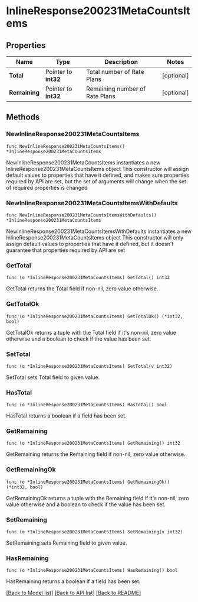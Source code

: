 # InlineResponse200231MetaCountsItems

## Properties

Name | Type | Description | Notes
------------ | ------------- | ------------- | -------------
**Total** | Pointer to **int32** | Total number of Rate Plans | [optional] 
**Remaining** | Pointer to **int32** | Remaining number of Rate Plans | [optional] 

## Methods

### NewInlineResponse200231MetaCountsItems

`func NewInlineResponse200231MetaCountsItems() *InlineResponse200231MetaCountsItems`

NewInlineResponse200231MetaCountsItems instantiates a new InlineResponse200231MetaCountsItems object
This constructor will assign default values to properties that have it defined,
and makes sure properties required by API are set, but the set of arguments
will change when the set of required properties is changed

### NewInlineResponse200231MetaCountsItemsWithDefaults

`func NewInlineResponse200231MetaCountsItemsWithDefaults() *InlineResponse200231MetaCountsItems`

NewInlineResponse200231MetaCountsItemsWithDefaults instantiates a new InlineResponse200231MetaCountsItems object
This constructor will only assign default values to properties that have it defined,
but it doesn't guarantee that properties required by API are set

### GetTotal

`func (o *InlineResponse200231MetaCountsItems) GetTotal() int32`

GetTotal returns the Total field if non-nil, zero value otherwise.

### GetTotalOk

`func (o *InlineResponse200231MetaCountsItems) GetTotalOk() (*int32, bool)`

GetTotalOk returns a tuple with the Total field if it's non-nil, zero value otherwise
and a boolean to check if the value has been set.

### SetTotal

`func (o *InlineResponse200231MetaCountsItems) SetTotal(v int32)`

SetTotal sets Total field to given value.

### HasTotal

`func (o *InlineResponse200231MetaCountsItems) HasTotal() bool`

HasTotal returns a boolean if a field has been set.

### GetRemaining

`func (o *InlineResponse200231MetaCountsItems) GetRemaining() int32`

GetRemaining returns the Remaining field if non-nil, zero value otherwise.

### GetRemainingOk

`func (o *InlineResponse200231MetaCountsItems) GetRemainingOk() (*int32, bool)`

GetRemainingOk returns a tuple with the Remaining field if it's non-nil, zero value otherwise
and a boolean to check if the value has been set.

### SetRemaining

`func (o *InlineResponse200231MetaCountsItems) SetRemaining(v int32)`

SetRemaining sets Remaining field to given value.

### HasRemaining

`func (o *InlineResponse200231MetaCountsItems) HasRemaining() bool`

HasRemaining returns a boolean if a field has been set.


[[Back to Model list]](../README.md#documentation-for-models) [[Back to API list]](../README.md#documentation-for-api-endpoints) [[Back to README]](../README.md)


